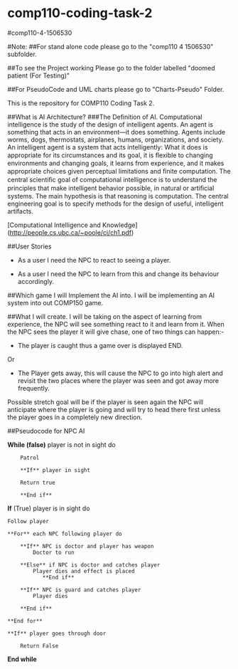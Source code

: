 # comp110-coding-task-2

#comp110-4-1506530

#Note:
##For stand alone code please go to the "comp110 4 1506530" subfolder.


##To see the Project working Please go to the folder labelled "doomed patient (For Testing)"


##For PseudoCode and UML charts please go to "Charts-Pseudo" Folder.


This is the repository for COMP110 Coding Task 2.

##What is AI Architecture?
###The Definition of AI.
Computational intelligence is the study of the design of intelligent agents. An agent is something that acts in an environment—it does something. Agents include worms, dogs, thermostats, airplanes, humans, organizations, and society. An intelligent agent is a system that acts intelligently: What it does is appropriate for its circumstances and its goal, it is ﬂexible to changing environments and changing goals, it learns from experience, and it makes appropriate choices given perceptual limitations and ﬁnite computation. The central scientiﬁc goal of computational intelligence is to understand the principles that make intelligent behavior possible, in natural or artiﬁcial systems. The main hypothesis is that reasoning is computation. The central engineering goal is to specify methods for the design of useful, intelligent artifacts.

[Computational Intelligence and Knowledge] (http://people.cs.ubc.ca/~poole/ci/ch1.pdf)

##User Stories
* As a user I need the NPC to react to seeing a player.

* As a user I need the NPC to learn from this and change its behaviour accordingly.

##Which game I will Implement the AI into.
I will be implementing an AI system into out COMP150 game.

##What I will create.
I will be taking on the aspect of learning from experience, the NPC will see something react to it and learn from it. 
When the NPC sees the player it will give chase, one of two things can happen:-

* The player is caught thus a game over is displayed END.

Or

* The Player gets away, this will cause the NPC to go into high alert and revisit the two places where the player was seen and got away more frequently.

Possible stretch goal will be if the player is seen again the NPC will anticipate where the player is going and will try to head there first unless the player goes in a completely new direction.


##Pseudocode for NPC AI


**While (false)** player is not in sight do

        Patrol

        **If** player in sight

		Return true

        **End if**
 
**If** (True) player is in sight do

	Follow player

	**For** each NPC following player do

		**If** NPC is doctor and player has weapon
			Doctor to run

		**Else** if NPC is doctor and catches player
			Player dies and effect is placed
               **End if**

		**If** NPC is guard and catches player
			Player dies

		**End if**

	**End for**

	**If** player goes through door

		Return False

**End while**


